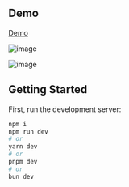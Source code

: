 ## Demo
[Demo](https://tri-petch-test-amber.vercel.app/)

![image](https://github.com/Jesdakorns/TriPetchTest/assets/52199797/70836afb-1f18-4b48-b641-3972b0ed1fd1)

![image](https://github.com/Jesdakorns/TriPetchTest/assets/52199797/a8214895-635f-4ae4-8474-717d69cbe59d)


## Getting Started

First, run the development server:

```bash
npm i
npm run dev
# or
yarn dev
# or
pnpm dev
# or
bun dev
```
